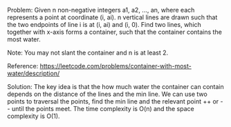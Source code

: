 Problem:
Given n non-negative integers a1, a2, ..., an, where each represents a point at coordinate (i, ai).
n vertical lines are drawn such that the two endpoints of line i is at (i, ai) and (i, 0). 
Find two lines, which together with x-axis forms a container, such that the container contains the most water.

Note: You may not slant the container and n is at least 2.

Reference:
https://leetcode.com/problems/container-with-most-water/description/

Solution:
The key idea is that the how much water the container can contain depends on the distance of the lines and the min line.
We can use two points to traversal the points, find the min line and the relevant point ++ or -- until the points meet.
The time complexity is O(n) and the space complexity is O(1).
